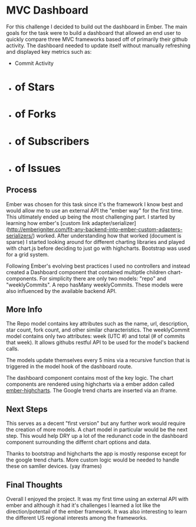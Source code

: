 # MVC Dashboard

For this challenge I decided to build out the dashboard in Ember. The main goals for the task were to build a dashboard that allowed an end user to quickly compare three MVC frameworks based off of primarily their github activity. The dashboard needed to update itself without manually refreshing and displayed key metrics such as:

 * Commit Activity
 * # of Stars
 * # of Forks
 * # of Subscribers
 * # of Issues

## Process
  
Ember was chosen for this task since it's the framework I know best and would allow me to use an external API the "ember way" for the first time. This ultimately ended up being the most challenging part. I started by learning how ember's [custom link adapter/serializer] (http://emberigniter.com/fit-any-backend-into-ember-custom-adapters-serializers/) worked. After understanding how that worked (document is sparse) I started looking around for different charting libraries and played with chart.js before deciding to just go with highcharts. Bootstrap was used for a grid system.

Following Ember's evolving best practices I used no controllers and instead created a Dashboard component that contained multiptle children chart-components. For simplicity there are only two models: "repo" and "weeklyCommits". A repo hasMany weeklyCommits. These models were also influenced by the available backend API.

## More Info

The Repo model contains key attributes such as the name, url, description, star count, fork count, and other similar characteristics. The weeklyCommit model contains only two attributes: week (UTC #) and total (# of commits that week). It allows githubs restful API to be used for the model's backend calls.

The models update themselves every 5 mins via a recursive function that is triggered in the model hook of the dashboard route.

The dashboard component contains most of the key logic. The chart components are rendered using highcharts via a ember addon called [ember-highcharts](https://github.com/ahmadsoe/ember-highcharts). The Google trend charts are inserted via an iframe.

## Next Steps

This serves as a decent "first version" but any further work would require the creation of more models. A chart model in particular would be the next step. This would help DRY up a lot of the redunanct code in the dashboard component surrounding the differnt chart options and data.

Thanks to bootstrap and highcharts the app is mostly response except for the google trend charts. More custom logic would be needed to handle these on samller devices. (yay iframes)

## Final Thoughts

Overall I enjoyed the project. It was my first time using an external API with ember and although it had it's challenges I learned a lot like the direction/potentail of the ember framework. It was also interesting to learn the different US regional interests among the frameworks.
